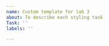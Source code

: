 ```yaml
---
name: Custom template for lab 3
about: To describe each styling task
Task: ''
labels: ''

---
```



